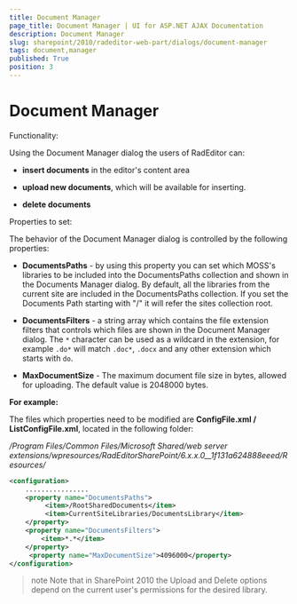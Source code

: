 ```yaml
---
title: Document Manager
page_title: Document Manager | UI for ASP.NET AJAX Documentation
description: Document Manager
slug: sharepoint/2010/radeditor-web-part/dialogs/document-manager
tags: document,manager
published: True
position: 3
---
```


# Document Manager

Functionality:

Using the Document Manager dialog the users of RadEditor can:

* **insert documents** in the editor's content area

* **upload new documents**, which will be available for inserting.

* **delete documents**

Properties to set: 

The behavior of the Document Manager dialog is controlled by the following properties:

* **DocumentsPaths** - by using this property you can set which MOSS's libraries to be included into the DocumentsPaths collection and shown in the Documents Manager dialog. By default, all the libraries from the current site are included in the DocumentsPaths collection. If you set the Documents Path starting with "/" it will refer the sites collection root.

* **DocumentsFilters** - a string array which contains the file extension filters that controls which files are shown in the Document Manager dialog. The `*` character can be used as a wildcard in the extension, for example `.do*` will match `.doc*`, `.docx` and any other extension which starts with `do`.

* **MaxDocumentSize** - The maximum document file size in bytes, allowed for uploading. The default value is 2048000 bytes.

**For example:**

The files which properties need to be modified are **ConfigFile.xml / ListConfigFile.xml**, located in the following folder:

_/Program Files/Common Files/Microsoft Shared/web server extensions/wpresources/RadEditorSharePoint/6.x.x.0__1f131a624888eeed/Resources/_

````XML
<configuration> 
    ................ 
    <property name="DocumentsPaths"> 
         <item>/RootSharedDocuments</item>  
         <item>CurrentSiteLibraries/DocumentsLibrary</item> 
    </property> 
    <property name="DocumentsFilters">  
        <item>*.*</item> 
    </property> 
     <property name="MaxDocumentSize">4096000</property>
</configuration>
````

>note Note that in SharePoint 2010 the Upload and Delete options depend on the current user's permissions for the desired library.

